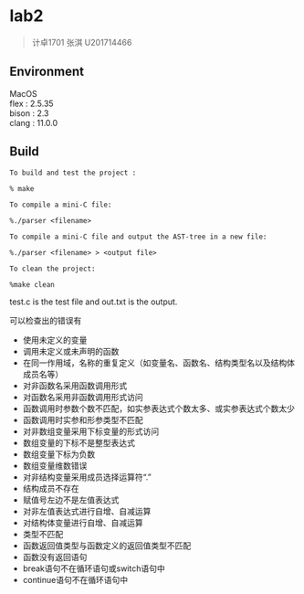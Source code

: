 # lab2
> 计卓1701 张淇 U201714466

## Environment
MacOS\
flex : 2.5.35\
bison : 2.3\
clang : 11.0.0

## Build

```
To build and test the project :

% make

To compile a mini-C file:

%./parser <filename>

To compile a mini-C file and output the AST-tree in a new file:

%./parser <filename> > <output file>

To clean the project:

%make clean
```

test.c is the test file and out.txt is the output.

可以检查出的错误有

- 使用未定义的变量
- 调用未定义或未声明的函数
- 在同一作用域，名称的重复定义（如变量名、函数名、结构类型名以及结构体成员名等）
- 对非函数名采用函数调用形式
- 对函数名采用非函数调用形式访问
- 函数调用时参数个数不匹配，如实参表达式个数太多、或实参表达式个数太少
- 函数调用时实参和形参类型不匹配
- 对非数组变量采用下标变量的形式访问
- 数组变量的下标不是整型表达式
- 数组变量下标为负数
- 数组变量维数错误
- 对非结构变量采用成员选择运算符“.”
- 结构成员不存在
- 赋值号左边不是左值表达式
- 对非左值表达式进行自增、自减运算
- 对结构体变量进行自增、自减运算
- 类型不匹配
- 函数返回值类型与函数定义的返回值类型不匹配
- 函数没有返回语句
- break语句不在循环语句或switch语句中
- continue语句不在循环语句中

